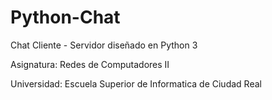 # Python-Chat

Chat Cliente - Servidor diseñado en Python 3


Asignatura: Redes de Computadores II

Universidad: Escuela Superior de Informatica de Ciudad Real
